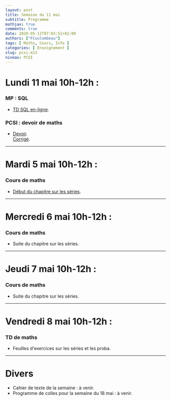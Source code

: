 ```yaml
---
layout: post
title: Semaine du 11 mai
subtitle: Programme
mathjax: true
comments: true
date: 2020-05-11T07:03:51+02:00
authors: ["FCoulombeau"]
tags: [ Maths, Cours, Info ]
categories: [ Enseignement ]
slug: pcsi-m13
niveau: PCSI
---
```


# Lundi 11 mai 10h-12h :
### MP : SQL

- [TD SQL en-ligne](https://fcoulombeau.github.io/cours/MP-SQL.pdf).

### PCSI : devoir de maths

- [Devoir](https://fcoulombeau.github.io/cours/PCSI-Devoir-11052020.pdf).  
  [Corrigé](https://fcoulombeau.github.io/cours/PCSI-DevoirCor-11052020.pdf).  
  
---

# Mardi 5 mai 10h-12h :
### Cours de maths
- [Début du chapitre sur les séries](https://fcoulombeau.github.io/cours/PCSI-Cours-12052020.pdf).

---

# Mercredi 6 mai 10h-12h : 
### Cours de maths

- Suite du chapitre sur les séries.

---

# Jeudi 7 mai 10h-12h : 
### Cours de maths

- Suite du chapitre sur les séries.

---

# Vendredi 8 mai 10h-12h : 
### TD de maths

- Feuilles d'exercices sur les séries et les proba.

---

# Divers

- Cahier de texte de la semaine : à venir.
- Programme de colles pour la semaine du 18 mai : à venir.